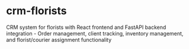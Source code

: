 # crm-florists
CRM system for florists with React frontend and FastAPI backend integration - Order management, client tracking, inventory management, and florist/courier assignment functionality
